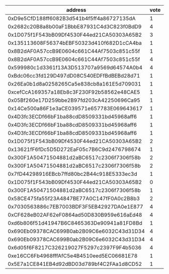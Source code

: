 address|vote|timestamp|signature
---|---|---|---
0xD9e5CfD188ff6082B3d541b4f5ff4a86727135dA|1|1598035868|0x8bbc87c096edc8fb44540f95fb0eee79fce7ee1a4d3a0e68a01ee559d7b318223b3df4b84ba1cdb7dc88592c1b5a3d00a73296f95389ccb5047078ea24d587a01c
0x2682c20B8a8b00aF1BbbE87931C4d3C823f0BdD9|4|1598037450|0xd198d5b70729a27cbe587c5cea63130ed6ff084aaa98219dd5d48496972c1f9059102857e78438f86821201117e52ac181ced21727edc80aedf9adff44fa85151b
0x1D075f1F543bB09Df4530F44ed21CA50303A65B2|3|1598038185|0x697baf3f74b37ec4a4967ad9681b426791832a6ee78694ee547b5b3733b72ea92117fa5808793d575ac464dfad20370218bcf926010246d8a87d8dd9b55544571b
0x135113608F56374bEBF50323d410f682D1cCA4ba|1|1598039173|0x51bf7a98679ea0eb007e86d450b3e89f31f62568e9b40ddf40708a8e0464436500fc2fb9aeb9c63672659d194d60a032c3d33f1b1bdb5ab74b92e3851b5271761c
0x8B2dAF0A57ccB9E0604c661C44Af7503c851c55f|1|1598055486|0x76cde1dcd9a8e0fef7fc6b4d6ff11e2339a0215fc55906863b7e264e8486564f32be9f9783091f67fdd997f1de813e4ad1db67f831dc87817b895955c6f207cf1b
0x8B2dAF0A57ccB9E0604c661C44Af7503c851c55f|4|1598055713|0x6d287524ffca0dbc5777a1aa325d04f64fa8fd4860a037c0b7c413a6f48e1b583437471ecf3937a25da7c0ab2f20754352e25b01c69238cf4dec7939363c1d2d1b
0x599980c1d3361f13A3D513707a9569d64574A0b4|4|1598064990|0xdc3dc7de2e67e9d6b3e93d40d7e9107689993b286d4e40389bafdc001a9b5e433fc7357a18759ea420799be445403352f8091872a86e4a2f89165bb354f8e1f11b
0xBdc06cc3fd129D497dD08C540EDFfBdBEBd28d71|1|1598066731|0x8f5678ae2fec31f22d3905899186ee2619e1037c813ff1dc20badffb20723ca642a67a689aa27fa57e06d99bc17ef5dd898a9af448aa7f7c2a2d791d68529bf31c
0x26Ea0b1d8a0258265Ca5e838cb8a161E5d709031|1|1598069964|0x575635d6723018c0e6a0dc1135eb87fd205d36e048497d365114a73fd2a336554fc520b4c4e90307c17a1c479d028dff5c1e656c2a96c53128256c34d95664301b
0xcefCcA169357a18Eb8c3F230F92b58562e48CAE5|1|1598077129|0x13e49741bbad7acaa03d210d8674ff3ad273fdc7ffd4f1df425b597873361249303616be413e2c47f4a4fe63646d28be4984ae5b3a196f4418f2f277a4d59b6c1b
0x05Bf260e17D259bbe2B97fd203cA42250696Ca95|1|1598078082|0xf8d69cab7e2dc826658c77d90b416f4ccff11b284e87481c6207bd2b1b83cb4a40540563e87487204c8e35bd5a249fb05a091215b0329407057b89662d7962741c
0x14Ce500a86F1e3aCE039571e657783E069643617|1|1598096394|0x0bb0560dd5c5b4fbfe2b477357cff477a6559823050fdd62c6478a18b4bc8e127ccde88af79f1f338f7e99bfb54ed7cee4e613829d4b7dd9b34f38cb712498771b
0x4D3fc3ECDf66bF1ba88cdD8509331bd45968aff6|1|1598121561|0xbd4cb3cd146439c5bdaa68873e1d4776cf5396c29711f33c7c7cf9c99d0d5bfd747413a37731b822268700d55ca57dd54afdf5737cec70a9d47c1287c981f9401c
0x4D3fc3ECDf66bF1ba88cdD8509331bd45968aff6|1|1598121671|0x4da2d8d3398ace2e2abd45bb2d357b4eac5a7b05cd2769d4ff430aa26222349e51f853bb940ba57ee1a161128e3e0b6b13880136aeaa77d64af03b4b5349873d1b
0x4D3fc3ECDf66bF1ba88cdD8509331bd45968aff6|1|1598121821|0x5b6891811f785363e10724c913ee9c18b4ceedab1dd1a4f7a0b689c3d16b90c013d3fec3d8964f0e093d4b51e930051744f105030950d97875cbbbd12afee6f81b
0x1D075f1F543bB09Df4530F44ed21CA50303A65B2|2|1598125714|0x00b7883abe765642ea314445f8f0bb73ba5deeb4da105a195a343905165456dc25c24455829f47bd46210997d62d4251f52be74cf6174ce7ce3a22b95d99d9f01b
0x13621fF6fDc5D5D272EaF05c7B6C9d2476798674|1|1598150578|0xdb549cbb77df11d3a810b2640f4c60375290e1b16f413a84acb2d8bf4bd268b60e885131fe7055e576608e8762b6f2874b18d561392abe749441754bf49b67881c
0x300F1A50471504881d2aBC6517c2306f7306f58b|2|1598233881|0x16dc47bf48a12f965eb4d30e6aaf80cc25e1547f629e85a187c040a5b7272fc72f26ed3648398ce5f118df4f90d5da4ace42032578b1640c78bc1087f7f1fb741c
0x300F1A50471504881d2aBC6517c2306f7306f58b|2|1598234182|0x9164743926d6db6fa29bf8833d8c06fb08882b3054afa885b868da7ba30c431f54a1f85f35fb71558d3bc66affcab077bdca221519a01b27a6cf310bc23af3de1c
0x7fD44298916EBcb7ffd80bc2B44c918E5333ec3d|1|1598251421|0x46fcb6de420b8eddb374e2e5074ac2f4bc3078204c276f8acae74e61495c1f4c45090eb839d202729f3a4e1644485bb518db087e3570bc160c5d35d8da75b6b71b
0x1D075f1F543bB09Df4530F44ed21CA50303A65B2|0|1598272387|0x31f7ff1031b9421e96dbe072f0b776bb64f5d4ce0eff5c4325657cbb7f92b0c811b58f3c1125450d08303fac51df3ba4dfd89f2dd98d0c5ebecab7bd42bacb441c
0x300F1A50471504881d2aBC6517c2306f7306f58b|1|1598275577|0x3c7e92a09dd98991f708ebbd799eaff04c276106476bfd6c1010ea5a05d8250c7cb5494ce702002b8bab000c1636f9a7e738ac840057a161392fb22c61a72f571b
0x58CE475fa55f23A4847BE77A0C147fF0A0c2B8b3|2|1598288581|0xeadef0d2545a0c381f7156000839bc4c9035aedcf77e2e92d2741b01918296d17324a977c81cc13d96f8ab1a14144f897da6456f39e813d812b6fee1e580962a1b
0x7030563886c7EB7003BDF3F5EB42927DA0e1E877|4|1598296085|0xfd8dc4007a97f216e078d549067ea23696196117e9bbb73099f0418960df19070eed0b4822fe908955a9f7a5de4159a08240496738735ec5065a70482437205e1c
0xCF628eB02AF62eF0864ad50D830B959e616aEd48|4|1598428949|0xfc29e6f1587464e7a91c7f829946fcfcfc24b37647f9b80ba637dee4be661c923386b4ed724f0da9dee0db4b7051a424b65c4877d8a279deb14e97964bc58e851c
0xd6b806f51d41947B6C8465363De90941a81FD8Bd|1|1598483304|0xc83afe32e18567f8a84c1da5a2e84eb4cc1c13ce75c22bad35c9bd29a4b8c29976b84b4b78a96ac8d6b6cb6d89a95b75496ee6a6cb852b23d88e5443762532d11b
0x690Eb09378CAC699B0ab2B09C6e6032C43d31D34|4|1598488624|0x8d4624f6929c6bbbdba8991103546240f52dea6e86069c674996262f1993edc562ddbaf5dccf7f694648aa07fe3ae1f71d1d3e958547e77db90a51cd35a186cc1b
0x690Eb09378CAC699B0ab2B09C6e6032C43d31D34|4|1598488832|0x0e46741a058ec5b8e30347cd6c997c4287085043527d0553ad51c879dcd9ef140a963eda31a0693858407c2f1078acd43c3d0ea1f33de4a031ea01837c3ded261b
0x6d05f6F8217C326219027F5297c2397F9F4b5036|4|1598531983|0x4da83cce8417dc5c4d591d7ddc78d6251e28db7fc84956047916cb859960b83079cae344dae4e9e4ad9ec2acf290bbf2156ce04f6481947f1c744a57dbe373c71c
0xe16CC6Fb4968fffAfC5e4B4510eed5EC06681E78|1|1598556033|0x24d9bdebc8f0398cd347d04dccebe127ef3a4bd0adb2fa364a6ba59cbf689aa46a7f390b42e6258bb2456490f05e389b1765f19828d25323f38658bf4681e1f21c
0x5E7a1CE841EB4d92dBD03d789bf4C2FAa1d8CD52|1|1598687960|0x380bf0112081222b4ffa245d8f81b8529ad07379ddc92a8534c520e2c55e5ba92e5b446e0c81764f49166d9c48bba7174fcbbe568298f09e7f34b4e5a68522ba1b